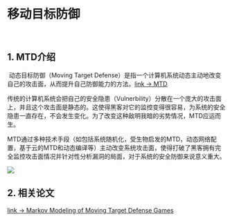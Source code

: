 # 移动目标防御

​		

## 1. MTD介绍

​		动态目标防御（Moving Target Defense）是指一个计算机系统动态主动地改变自己的攻击面，从而提升自己防御能力的方法。[link -> MTD](https://www.cnblogs.com/ninahu/p/12511166.html)

​		传统的计算机系统会把自己的安全隐患（Vulnerbility）分散在一个庞大的攻击面上，并且这个攻击面是静态的。这使得黑客对它的监控变得很容易，为系统的安全隐患一直存在，不会发生变化。为了改变这种敌明我暗的劣势情况，MTD应运而生。

​		MTD通过多种技术手段（如包括系统随机化，受生物启发的MTD，动态网络配置，基于云的MTD和动态编译等）主动改变系统攻击面，使得打破了黑客拥有完全监控攻击面情况并针对性分析漏洞的局面，对于系统的安全防御来说意义重大。

![](https://img2020.cnblogs.com/i-beta/1022332/202003/1022332-20200317154049372-2097587408.png)



## 2. 相关论文

[link -> Markov Modeling of Moving Target Defense Games](https://eprint.iacr.org/2016/741.pdf)